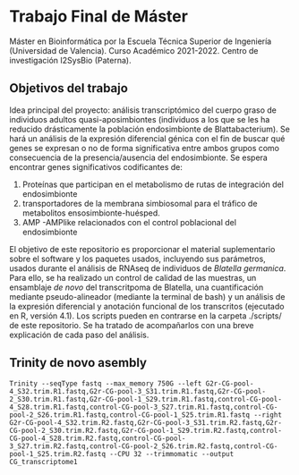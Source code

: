 # **Trabajo Final de Máster**

Máster en Bioinformática por la Escuela Técnica Superior de Ingeniería (Universidad de Valencia). Curso Académico 2021-2022. 
Centro de investigación I2SysBio (Paterna).

## Objetivos del trabajo

Idea principal del proyecto: análisis transcriptómico del cuerpo graso de individuos adultos quasi-aposimbiontes (individuos a los que se les ha reducido drásticamente la población endosimbionte de  Blattabacterium). Se hará un análisis de la expresión diferencial génica con el fin de buscar qué genes se expresan o no de forma significativa entre ambos grupos como consecuencia de la presencia/ausencia del endosimbionte. Se espera encontrar genes significativos codificantes de:  
1. Proteínas que participan en el metabolismo de rutas de integración del endosimbionte    
2. transportadores de la membrana simbiosomal para el tráfico de metabolitos ensosimbionte-huésped.  
3. AMP -AMPlike relacionados con el control poblacional del endosimbionte  

El objetivo de este repositorio es proporcionar el material suplementario sobre el software y los paquetes usados, incluyendo sus parámetros, usados durante el análisis de RNAseq de individuos de *Blatella germanica*. 
Para ello, se ha realizado un control de calidad de las muestras, un ensamblaje *de novo* del transcritpoma de Blatella, una cuantificación mediante pseudo-alineador (mediante la terminal de bash) y un análisis de la expresión diferencial y anotación funcional de los transcritos (ejecutado en R, versión 4.1). Los scripts pueden en contrarse en la carpeta ./scripts/ de este repositorio. Se ha tratado de acompañarlos con una breve explicación de cada paso del análisis. 

## Trinity de novo asembly
```
Trinity --seqType fastq --max_memory 750G --left G2r-CG-pool-4_S32.trim.R1.fastq,G2r-CG-pool-3_S31.trim.R1.fastq,G2r-CG-pool-2_S30.trim.R1.fastq,G2r-CG-pool-1_S29.trim.R1.fastq,control-CG-pool-4_S28.trim.R1.fastq,control-CG-pool-3_S27.trim.R1.fastq,control-CG-pool-2_S26.trim.R1.fastq,control-CG-pool-1_S25.trim.R1.fastq --right G2r-CG-pool-4_S32.trim.R2.fastq,G2r-CG-pool-3_S31.trim.R2.fastq,G2r-CG-pool-2_S30.trim.R2.fastq,G2r-CG-pool-1_S29.trim.R2.fastq,control-CG-pool-4_S28.trim.R2.fastq,control-CG-pool-3_S27.trim.R2.fastq,control-CG-pool-2_S26.trim.R2.fastq,control-CG-pool-1_S25.trim.R2.fastq --CPU 32 --trimmomatic --output CG_transcriptome1
```
